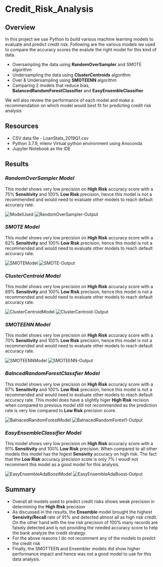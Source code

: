 # Credit_Risk_Analysis
## Overview
In this project we use Python to build various machine learning models to evaluate and predict credit risk. 
Following are the various models we used to compare the accuracy scores the evalute the right model for this kind of data.
* Oversampling the data using **RandomOverSampler** and SMOTE algorithm
* Undersampling the data using **ClusterCentroids** algorithm
* Over & Undersampling using **SMOTEENN** algorithm
* Camparing 2 models that reduce bias, **BalancedRandomForestClassifier** and **EasyEnsembleClassifier**

We will also review the performance of each model and make a recommendation on which model would best fit for predicting credit risk analysis

## Resources
* CSV data file - LoanStats_2019Q1.csv
* Python 3.7.9, mlenv Virtual python environment using Anoconda
* Jupyter Notebook as the IDE

## Results

### *RandomOverSampler Model*

This model shows very low precision on **High Risk** accuracy score with a 75% **Sensitivity** and 100% **Low Risk** precision, hence this model is not a recommended and would need to evaluate other models to reach default accuracy rate.

![ModelUsed](images/RandonOverSampler1.png)
![RandomOverSampler-Output](images/RandonOverSampler2.png)


### *SMOTE Model*

This model shows very low precision on **High Risk** accuracy score with a 62% **Sensitivity** and 100% **Low Risk** precision, hence this model is not a recommended and would need to evaluate other models to reach default accuracy rate.

![SMOTEModel](images/SMOTE1.png)
![SMOTE-Output](images/SMOTE2.png)

### *ClusterCentroid Model*

This model shows very low precision on **High Risk** accuracy score with a 69% **Sensitivity** and 100% **Low Risk** precision, hence this model is not a recommended and would need to evaluate other models to reach default accuracy rate.

![ClusterCentroidModel](images/ClusterCentroids1.png)
![ClusterCentroid-Output](images/ClusterCentroids2.png)

### *SMOTEENN Model*
This model shows very low precision on **High Risk** accuracy score with a 70% **Sensitivity** and 100% **Low Risk** precision, hence this model is not a recommended and would need to evaluate other models to reach default accuracy rate.

![SMOTEENNModel](images/SMOTEENN1.png)
![SMOTEENN-Output](images/SMOTEENN2.png)

### *BalncedRandomForestClassfier Model*

This model shows very low precision on **High Risk** accuracy score with a 67% **Sensitivity** and 100% **Low Risk** precision, hence this model is not a recommended and would need to evaluate other models to reach default accuracy rate. This model does have a slightly higer **High Risk** recision when compared to previous model still not recommended as the prediction rate is very low compared to **Low Risk** precision score.

![BalnacedRandomForestModel](images/BalnacedRandomForest1.png)
![BalnacedRandomForest1-Output](images/BalnacedRandomForest2.png)

### *EasyEnsembleClassifier Model*

This model shows very low precision on **High Risk** accuracy score with a 91% **Sensitivity** and 100% **Low Risk** precision. When compared to all other models this model has the higest **Sensivity** accuracy on high risk. The fact that the **Low Risk** accuracy precision scote is only 7% I woudl not recomment this model as a good model for this analysis.

![EasyEnsembleAdaBoostModel](images/EasyEnsembleAdaBoost1.png)
![EasyEnsembleAdaBoost-Output](images/EasyEnsembleA2aBoost2.png)

## Summary

* Overall all models used to predict credit risks shows weak precision in determining the **High Risk** precision
* As discussed in the results, the **Ensemble** model brought the highest **Sensivity/Recall** rate of 91% and detected almost all as high risk credit. On the other hand with the low risk precision of 100% many records are falsely detected and is not providing the needed accuracy score to help the bank analyze the credit strategy.
* For the above reasons I do not recomment any of the models to predct the credit risk
* Finally, the SMOTTEEN and Ensembler models did show higher performance impact and hence was not a good model to use for this data analysis.
